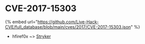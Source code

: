 # CVE-2017-15303
{% embed url="https://github.com/Live-Hack-CVE/full_database/blob/main/cves/2017/CVE-2017-15303.json" %}

* hfiref0x ~> [Stryker](https://www.alice-snow.ru/2017/database/cve-2017-15303/stryker-hfiref0x)